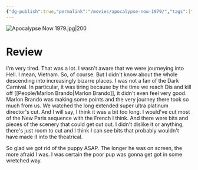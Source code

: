 ```yaml
---
{"dg-publish":true,"permalink":"/movies/apocalypse-now-1979/","tags":["movies"],"created":"2024-06-18","updated":"2025-03-13"}
---
```



![Apocalypse Now 1979.jpg|200](/img/user/_sys/Attachments/Apocalypse%20Now%201979.jpg)

# Review

I'm very tired. That was a lot. I wasn't aware that we were journeying into Hell. I mean, Vietnam. So, of course. But I didn't know about the whole descending into increasingly bizarre places. I was not a fan of the Dark Carnival. In particular, it was tiring because by the time we reach Dis and kill off [[People/Marlon Brando\|Marlon Brando]], it didn't even feel very good. Marlon Brando was making some points and the very journey there took so much from us. We watched the long extended super ultra platinum director's cut. And I will say, I think it was a bit too long. I would've cut most of the New Paris sequence with the French I think. And there were bits and pieces of the scenery that could get cut out. I didn't dislike it or anything, there's just room to cut and I think I can see bits that probably wouldn't have made it into the theatrical.

So glad we got rid of the puppy ASAP. The longer he was on screen, the more afraid I was. I was certain the poor pup was gonna get got in some wretched way.
